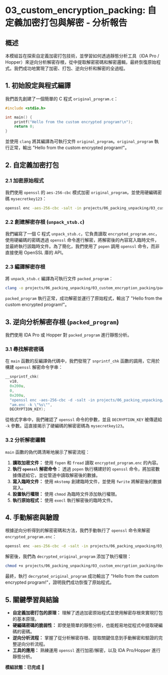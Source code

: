 # 03_custom_encryption_packing: 自定義加密打包與解密 - 分析報告

## 概述
本模組旨在探索自定義加密打包技術，並學習如何透過靜態分析工具（IDA Pro / Hopper）來逆向分析解密存根，從中提取解密密碼和解密邏輯，最終恢復原始程式。我們成功地實現了加密、打包、逆向分析和解密的全過程。

## 1. 初始設定與程式編譯

我們首先創建了一個簡單的 C 程式 `original_program.c`：

```c
#include <stdio.h>

int main() {
    printf("Hello from the custom encrypted program!\n");
    return 0;
}
```

並使用 `clang` 將其編譯為可執行文件 `original_program`。`original_program` 執行正常，輸出 "Hello from the custom encrypted program!"。

## 2. 自定義加密打包

### 2.1 加密原始程式

我們使用 `openssl` 的 `aes-256-cbc` 模式加密 `original_program`，並使用硬編碼密碼 `mysecretkey123`：

```bash
openssl enc -aes-256-cbc -salt -in projects/06_packing_unpacking/03_custom_encryption_packing/original_program -out projects/06_packing_unpacking/03_custom_encryption_packing/encrypted_program.enc -k 'mysecretkey123'
```

### 2.2 創建解密存根 (`unpack_stub.c`)

我們編寫了一個 C 程式 `unpack_stub.c`，它負責讀取 `encrypted_program.enc`，使用硬編碼的密碼透過 `openssl` 命令進行解密，將解密後的內容寫入臨時文件，並最終執行該臨時文件。為了簡化，我們使用了 `popen` 調用 `openssl` 命令，而非直接使用 OpenSSL 庫的 API。

### 2.3 編譯解密存根

將 `unpack_stub.c` 編譯為可執行文件 `packed_program`：

```bash
clang -o projects/06_packing_unpacking/03_custom_encryption_packing/packed_program projects/06_packing_unpacking/03_custom_encryption_packing/unpack_stub.c
```

`packed_program` 執行正常，成功解密並運行了原始程式，輸出了 "Hello from the custom encrypted program!"。

## 3. 逆向分析解密存根 (`packed_program`)

我們使用 IDA Pro 或 Hopper 對 `packed_program` 進行靜態分析。

### 3.1 尋找解密密碼

在 `main` 函數的反編譯偽代碼中，我們發現了 `snprintf_chk` 函數的調用，它用於構建 `openssl` 解密命令字串：

```c
__snprintf_chk(
  v18,
  0x200u,
  0,
  0x200u,
  "openssl enc -aes-256-cbc -d -salt -in projects/06_packing_unpacking/03_custom_encryption_packing/encrypted_progr"
  "am.enc -k \"%s\"",
  DECRYPTION_KEY);
```

從格式字串中，我們確認了 `openssl` 命令的參數，並且 `DECRYPTION_KEY` 被傳遞給 `-k` 參數。這直接揭示了硬編碼的解密密碼為 `mysecretkey123`。

### 3.2 分析解密邏輯

`main` 函數的偽代碼清晰地展示了解密流程：

1.  **讀取加密文件：** 使用 `fopen` 和 `fread` 讀取 `encrypted_program.enc` 的內容。
2.  **執行 `openssl` 解密命令：** 透過 `popen` 執行構建好的 `openssl` 命令，將加密數據傳遞給它，並從管道中讀取解密後的數據。
3.  **寫入臨時文件：** 使用 `mkstemp` 創建臨時文件，並使用 `fwrite` 將解密後的數據寫入。
4.  **設置執行權限：** 使用 `chmod` 為臨時文件添加執行權限。
5.  **執行原始程式：** 使用 `execl` 執行解密後的臨時文件。

## 4. 手動解密與驗證

根據逆向分析得到的解密密碼和方法，我們手動執行了 `openssl` 命令來解密 `encrypted_program.enc`：

```bash
openssl enc -aes-256-cbc -d -salt -in projects/06_packing_unpacking/03_custom_encryption_packing/encrypted_program.enc -out projects/06_packing_unpacking/03_custom_encryption_packing/decrypted_original_program -k 'mysecretkey123'
```

解密後，我們為 `decrypted_original_program` 添加了執行權限：

```bash
chmod +x projects/06_packing_unpacking/03_custom_encryption_packing/decrypted_original_program
```

最終，執行 `decrypted_original_program` 成功輸出了 "Hello from the custom encrypted program!"，證明我們成功恢復了原始程式。

## 5. 關鍵學習與結論

*   **自定義加密打包的原理：** 理解了透過加密原始程式並使用解密存根來實現打包的基本原理。
*   **硬編碼密碼的脆弱性：** 即使是簡單的靜態分析，也能輕易地從程式中提取硬編碼的密碼。
*   **逆向分析流程：** 掌握了從分析解密存根、提取關鍵信息到手動解密和驗證的完整逆向分析流程。
*   **工具的應用：** 熟練運用 `openssl` 進行加密/解密，以及 IDA Pro/Hopper 進行靜態分析。

**模組狀態：已完成** 🎉
